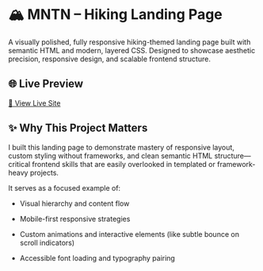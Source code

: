 # 🏔️ MNTN – Hiking Landing Page
A visually polished, fully responsive hiking-themed landing page built with semantic HTML and modern, layered CSS. Designed to showcase aesthetic precision, responsive design, and scalable frontend structure.

## 🌐 Live Preview
[🔗 View Live Site](https://mntn-site-landing.netlify.app/)

## ✨ Why This Project Matters
I built this landing page to demonstrate mastery of responsive layout, custom styling without frameworks, and clean semantic HTML structure—critical frontend skills that are easily overlooked in templated or framework-heavy projects.

It serves as a focused example of:

- Visual hierarchy and content flow

- Mobile-first responsive strategies

- Custom animations and interactive elements (like subtle bounce on scroll indicators)

- Accessible font loading and typography pairing
